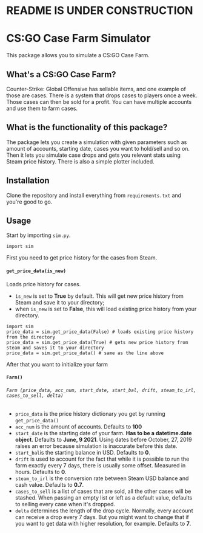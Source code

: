 # README IS UNDER CONSTRUCTION
# CS:GO Case Farm Simulator
This package allows you to simulate a CS:GO Case Farm.

## **What's a CS:GO Case Farm?**
Counter-Strike: Global Offensive has sellable items, and one example of those are cases. There is a system that drops cases to players once a week. Those cases can then be sold for a profit. You can have multiple accounts and use them to farm cases.

## **What is the functionality of this package?**
The package lets you create a simulation with given parameters such as amount of accounts, starting date, cases you want to hold/sell and so on. Then it lets you simulate case drops and gets you relevant stats using Steam price history. There is also a simple plotter included.

## **Installation**
Clone the repository and install everything from `requirements.txt` and you're good to go.

## **Usage**
Start by importing `sim.py`.

    import sim

First you need to get price history for the cases from Steam. 

#### `get_price_data(is_new)`
Loads price history for cases.
 - `is_new` is set to **True** by default. This will get new price history from Steam and save it to your directory;
 - when `is_new` is set to **False**, this will load existing price history from your directory.
     
 ```
 import sim
 price_data = sim.get_price_data(False) # loads existing price history from the directory
price_data = sim.get_price_data(True) # gets new price history from steam and saves it to your directory
price_data = sim.get_price_data() # same as the line above
```

After that you want to initialize your farm
#### `Farm()`
###### `Farm (price_data, acc_num, start_date, start_bal, drift, steam_to_irl, cases_to_sell, delta)`
- `price_data` is the price history dictionary you get by running `get_price_data()`
- `acc_num` is the amount of accounts. Defaults to **100**
- `start_date` is the starting date of your farm.  **Has to be a datetime.date object**. Defaults to **June, 9 2021**. Using dates before October, 27, 2019 raises an error because simulation is inaccurate before this date.
- `start_bal`is the starting balance in USD. Defaults to **0**.
- `drift` is used to account for the fact that while it is possible to run the farm exactly every 7 days, there is usually some offset. Measured in hours. Defaults to **0**.
- `steam_to_irl` is the conversion rate between Steam USD balance and cash value. Defaults to **0.7**.
- `cases_to_sell` is a list of cases that are sold, all the other cases will be stashed. When passing an empty list or left as a default value, defaults to selling every case when it's dropped.
- `delta` determines the length of the drop cycle. Normally, every account can receive a drop every 7 days. But you might want to change that if you want to get data with higher resolution, for example. Defaults to **7**.
